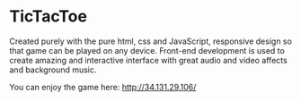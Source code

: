 # TicTacToe

Created purely with the pure html, css and JavaScript, responsive design so that game can be played on any device.
Front-end development is used to create amazing and interactive interface with great audio and video affects and background music.

You can enjoy the game here: http://34.131.29.106/
